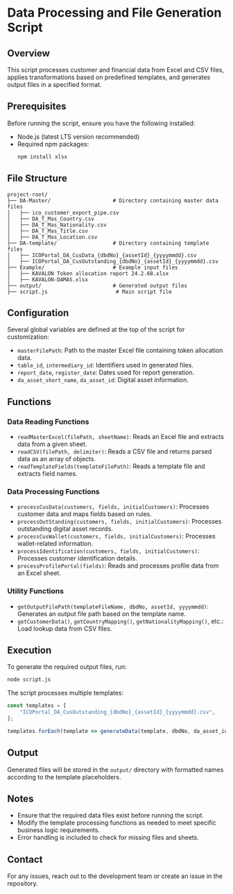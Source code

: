# Data Processing and File Generation Script

## Overview
This script processes customer and financial data from Excel and CSV files, applies transformations based on predefined templates, and generates output files in a specified format.

## Prerequisites
Before running the script, ensure you have the following installed:
- Node.js (latest LTS version recommended)
- Required npm packages:
  ```sh
  npm install xlsx
  ```

## File Structure
```
project-root/
├── DA-Master/                    # Directory containing master data files
│   ├── ico_customer_export_pipe.csv
│   ├── DA_T_Mas_Country.csv
│   ├── DA_T_Mas_Nationality.csv
│   ├── DA_T_Mas_Title.csv
│   ├── DA_T_Mas_Location.csv
├── DA-template/                  # Directory containing template files
│   ├── ICOPortal_DA_CusData_{dbdNo}_{assetId}_{yyyymmdd}.csv
│   ├── ICOPortal_DA_CusOutstanding_{dbdNo}_{assetId}_{yyyymmdd}.csv
├── Example/                      # Example input files
│   ├── KAVALON Token allocation report 24.2.68.xlsx
│   ├── KAVALON-DAMAS.xlsx
├── output/                       # Generated output files
├── script.js                      # Main script file
```

## Configuration
Several global variables are defined at the top of the script for customization:
- `masterFilePath`: Path to the master Excel file containing token allocation data.
- `table_id`, `intermediary_id`: Identifiers used in generated files.
- `report_date`, `register_date`: Dates used for report generation.
- `da_asset_short_name`, `da_asset_id`: Digital asset information.

## Functions
### Data Reading Functions
- `readMasterExcel(filePath, sheetName)`: Reads an Excel file and extracts data from a given sheet.
- `readCSV(filePath, delimiter)`: Reads a CSV file and returns parsed data as an array of objects.
- `readTemplateFields(templateFilePath)`: Reads a template file and extracts field names.

### Data Processing Functions
- `processCusData(customers, fields, initialCustomers)`: Processes customer data and maps fields based on rules.
- `processOutStanding(customers, fields, initialCustomers)`: Processes outstanding digital asset records.
- `processCusWallet(customers, fields, initialCustomers)`: Processes wallet-related information.
- `processIdentification(customers, fields, initialCustomers)`: Processes customer identification details.
- `processProfilePortal(fields)`: Reads and processes profile data from an Excel sheet.

### Utility Functions
- `getOutputFilePath(templateFileName, dbdNo, assetId, yyyymmdd)`: Generates an output file path based on the template name.
- `getCustomerData()`, `getCountryMapping()`, `getNationalityMapping()`, etc.: Load lookup data from CSV files.

## Execution
To generate the required output files, run:
```sh
node script.js
```

The script processes multiple templates:
```js
const templates = [
    "ICOPortal_DA_CusOutstanding_{dbdNo}_{assetId}_{yyyymmdd}.csv",
];

templates.forEach(template => generateData(template, dbdNo, da_asset_id, yyyymmdd));
```

## Output
Generated files will be stored in the `output/` directory with formatted names according to the template placeholders.

## Notes
- Ensure that the required data files exist before running the script.
- Modify the template processing functions as needed to meet specific business logic requirements.
- Error handling is included to check for missing files and sheets.

## Contact
For any issues, reach out to the development team or create an issue in the repository.

